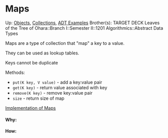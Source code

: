# Maps

Up: [Objects](objects), [Collections](collections), [ADT Examples](adt_examples)
Brother(s):
TARGET DECK
Leaves of the Tree of Ohara::Branch I::Semester II::1201 Algorithmics::Abstract Data Types

Maps are a type of collection that "map" a key to a value.

They can be used as lookup tables.

Keys cannot be duplicate

Methods: 
 - `put(K key, V value)` - add a key:value pair
 - `get(K key)` - return value associated with key
 - `remove(K key)` - remove key:value pair
 - `size` - return size of map

[Implementation of Maps](implementation_of_maps)



































#### Why:
#### How:









